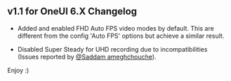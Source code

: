 ## v1.1 for OneUI 6.X Changelog

- Added and enabled FHD Auto FPS video modes by default. This are different from the config 'Auto FPS' options but achieve a similar result.

- Disabled Super Steady for UHD recording due to incompatibilities (Issues reported by [@Saddam ameghchouche](https://xdaforums.com/m/saddam-ameghchouche.9644798/)).

Enjoy :)
